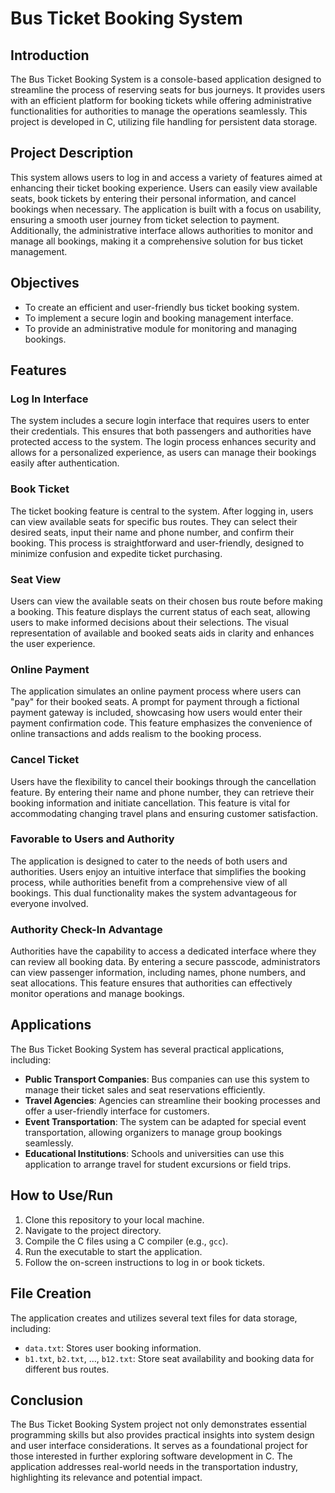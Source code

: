 # Bus Ticket Booking System

## Introduction
The Bus Ticket Booking System is a console-based application designed to streamline the process of reserving seats for bus journeys. It provides users with an efficient platform for booking tickets while offering administrative functionalities for authorities to manage the operations seamlessly. This project is developed in C, utilizing file handling for persistent data storage.

## Project Description
This system allows users to log in and access a variety of features aimed at enhancing their ticket booking experience. Users can easily view available seats, book tickets by entering their personal information, and cancel bookings when necessary. The application is built with a focus on usability, ensuring a smooth user journey from ticket selection to payment. Additionally, the administrative interface allows authorities to monitor and manage all bookings, making it a comprehensive solution for bus ticket management.

## Objectives
- To create an efficient and user-friendly bus ticket booking system.
- To implement a secure login and booking management interface.
- To provide an administrative module for monitoring and managing bookings.

## Features

### Log In Interface
The system includes a secure login interface that requires users to enter their credentials. This ensures that both passengers and authorities have protected access to the system. The login process enhances security and allows for a personalized experience, as users can manage their bookings easily after authentication.

### Book Ticket
The ticket booking feature is central to the system. After logging in, users can view available seats for specific bus routes. They can select their desired seats, input their name and phone number, and confirm their booking. This process is straightforward and user-friendly, designed to minimize confusion and expedite ticket purchasing.

### Seat View
Users can view the available seats on their chosen bus route before making a booking. This feature displays the current status of each seat, allowing users to make informed decisions about their selections. The visual representation of available and booked seats aids in clarity and enhances the user experience.

### Online Payment
The application simulates an online payment process where users can "pay" for their booked seats. A prompt for payment through a fictional payment gateway is included, showcasing how users would enter their payment confirmation code. This feature emphasizes the convenience of online transactions and adds realism to the booking process.

### Cancel Ticket
Users have the flexibility to cancel their bookings through the cancellation feature. By entering their name and phone number, they can retrieve their booking information and initiate cancellation. This feature is vital for accommodating changing travel plans and ensuring customer satisfaction.

### Favorable to Users and Authority
The application is designed to cater to the needs of both users and authorities. Users enjoy an intuitive interface that simplifies the booking process, while authorities benefit from a comprehensive view of all bookings. This dual functionality makes the system advantageous for everyone involved.

### Authority Check-In Advantage
Authorities have the capability to access a dedicated interface where they can review all booking data. By entering a secure passcode, administrators can view passenger information, including names, phone numbers, and seat allocations. This feature ensures that authorities can effectively monitor operations and manage bookings.

## Applications
The Bus Ticket Booking System has several practical applications, including:
- **Public Transport Companies**: Bus companies can use this system to manage their ticket sales and seat reservations efficiently.
- **Travel Agencies**: Agencies can streamline their booking processes and offer a user-friendly interface for customers.
- **Event Transportation**: The system can be adapted for special event transportation, allowing organizers to manage group bookings seamlessly.
- **Educational Institutions**: Schools and universities can use this application to arrange travel for student excursions or field trips.

## How to Use/Run
1. Clone this repository to your local machine.
2. Navigate to the project directory.
3. Compile the C files using a C compiler (e.g., `gcc`).
4. Run the executable to start the application.
5. Follow the on-screen instructions to log in or book tickets.

## File Creation
The application creates and utilizes several text files for data storage, including:
- `data.txt`: Stores user booking information.
- `b1.txt`, `b2.txt`, ..., `b12.txt`: Store seat availability and booking data for different bus routes.

## Conclusion
The Bus Ticket Booking System project not only demonstrates essential programming skills but also provides practical insights into system design and user interface considerations. It serves as a foundational project for those interested in further exploring software development in C. The application addresses real-world needs in the transportation industry, highlighting its relevance and potential impact.
